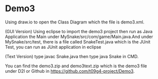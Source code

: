# Demo3
Using draw.io to open the Class Diagram which the file is demo3.xml.

(GUI Version) Using eclipse to import the demo3 project then run as Java Application the Main under MySnake/src/com/game/Main.java.And under MySnake/src/test, there is a file called SnakeTest.java which is the JUnit Test, you can run as JUnit application in eclipse

(Text Version) type javac Snake.java then type java Snake in CMD.

You can find the demo3.zip and demo3text.zip which is the demo3 file under D2l or Github in https://github.com/t09g4-project/Demo3.

